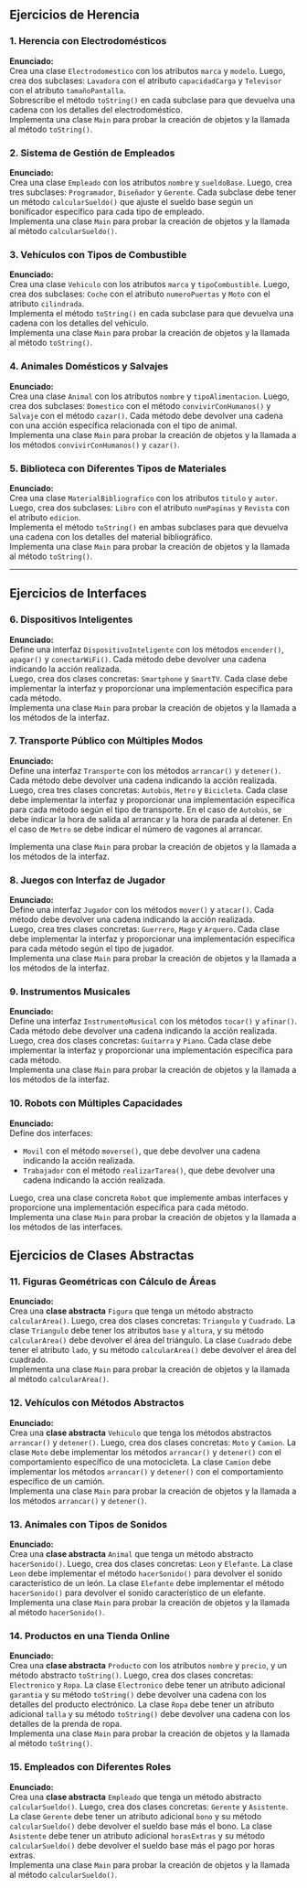 ## Ejercicios de Herencia
### 1. Herencia con Electrodomésticos
**Enunciado:**  
Crea una clase `Electrodomestico` con los atributos `marca` y `modelo`. Luego, crea dos subclases: `Lavadora` con el atributo `capacidadCarga` y `Televisor` con el atributo `tamañoPantalla`.  
Sobrescribe el método `toString()` en cada subclase para que devuelva una cadena con los detalles del electrodoméstico.  
Implementa una clase `Main` para probar la creación de objetos y la llamada al método `toString()`.

### 2. Sistema de Gestión de Empleados
**Enunciado:**  
Crea una clase `Empleado` con los atributos `nombre` y `sueldoBase`. Luego, crea tres subclases: `Programador`, `Diseñador` y `Gerente`. Cada subclase debe tener un método `calcularSueldo()` que ajuste el sueldo base según un bonificador específico para cada tipo de empleado.  
Implementa una clase `Main` para probar la creación de objetos y la llamada al método `calcularSueldo()`.

### 3. Vehículos con Tipos de Combustible
**Enunciado:**  
Crea una clase `Vehiculo` con los atributos `marca` y `tipoCombustible`. Luego, crea dos subclases: `Coche` con el atributo `numeroPuertas` y `Moto` con el atributo `cilindrada`.  
Implementa el método `toString()` en cada subclase para que devuelva una cadena con los detalles del vehículo.  
Implementa una clase `Main` para probar la creación de objetos y la llamada al método `toString()`.

### 4. Animales Domésticos y Salvajes
**Enunciado:**  
Crea una clase `Animal` con los atributos `nombre` y `tipoAlimentacion`. Luego, crea dos subclases: `Domestico` con el método `convivirConHumanos()` y `Salvaje` con el método `cazar()`. Cada método debe devolver una cadena con una acción específica relacionada con el tipo de animal.  
Implementa una clase `Main` para probar la creación de objetos y la llamada a los métodos `convivirConHumanos()` y `cazar()`.

### 5. Biblioteca con Diferentes Tipos de Materiales
**Enunciado:**  
Crea una clase `MaterialBibliografico` con los atributos `titulo` y `autor`. Luego, crea dos subclases: `Libro` con el atributo `numPaginas` y `Revista` con el atributo `edicion`.  
Implementa el método `toString()` en ambas subclases para que devuelva una cadena con los detalles del material bibliográfico.  
Implementa una clase `Main` para probar la creación de objetos y la llamada al método `toString()`.

---

## Ejercicios de Interfaces
### 6. Dispositivos Inteligentes
**Enunciado:**  
Define una interfaz `DispositivoInteligente` con los métodos `encender()`, `apagar()` y `conectarWiFi()`. Cada método debe devolver una cadena indicando la acción realizada.  
Luego, crea dos clases concretas: `Smartphone` y `SmartTV`. Cada clase debe implementar la interfaz y proporcionar una implementación específica para cada método.  
Implementa una clase `Main` para probar la creación de objetos y la llamada a los métodos de la interfaz.

### 7. Transporte Público con Múltiples Modos
**Enunciado:**  
Define una interfaz `Transporte` con los métodos `arrancar()` y `detener()`. Cada método debe devolver una cadena indicando la acción realizada.  
Luego, crea tres clases concretas: `Autobús`, `Metro` y `Bicicleta`. Cada clase debe implementar la interfaz y proporcionar una implementación específica para cada método según el tipo de transporte. En el caso de `Autobús`, se debe indicar la hora de salida al arrancar y la hora de parada al detener. En el caso de `Metro` se debe indicar el número de vagones al arrancar.

Implementa una clase `Main` para probar la creación de objetos y la llamada a los métodos de la interfaz.

### 8. Juegos con Interfaz de Jugador
**Enunciado:**  
Define una interfaz `Jugador` con los métodos `mover()` y `atacar()`. Cada método debe devolver una cadena indicando la acción realizada.  
Luego, crea tres clases concretas: `Guerrero`, `Mago` y `Arquero`. Cada clase debe implementar la interfaz y proporcionar una implementación específica para cada método según el tipo de jugador.  
Implementa una clase `Main` para probar la creación de objetos y la llamada a los métodos de la interfaz.

### 9. Instrumentos Musicales
**Enunciado:**  
Define una interfaz `InstrumentoMusical` con los métodos `tocar()` y `afinar()`. Cada método debe devolver una cadena indicando la acción realizada.  
Luego, crea dos clases concretas: `Guitarra` y `Piano`. Cada clase debe implementar la interfaz y proporcionar una implementación específica para cada método.  
Implementa una clase `Main` para probar la creación de objetos y la llamada a los métodos de la interfaz.

### 10. Robots con Múltiples Capacidades
**Enunciado:**  
Define dos interfaces:  
- `Movil` con el método `moverse()`, que debe devolver una cadena indicando la acción realizada.  
- `Trabajador` con el método `realizarTarea()`, que debe devolver una cadena indicando la acción realizada.  

Luego, crea una clase concreta `Robot` que implemente ambas interfaces y proporcione una implementación específica para cada método.  
Implementa una clase `Main` para probar la creación de objetos y la llamada a los métodos de las interfaces.

## Ejercicios de Clases Abstractas
### 11. Figuras Geométricas con Cálculo de Áreas
**Enunciado:**  
Crea una **clase abstracta** `Figura` que tenga un método abstracto `calcularArea()`. Luego, crea dos clases concretas: `Triangulo` y `Cuadrado`. La clase `Triangulo` debe tener los atributos `base` y `altura`, y su método `calcularArea()` debe devolver el área del triángulo. La clase `Cuadrado` debe tener el atributo `lado`, y su método `calcularArea()` debe devolver el área del cuadrado.  
Implementa una clase `Main` para probar la creación de objetos y la llamada al método `calcularArea()`.

### 12. Vehículos con Métodos Abstractos
**Enunciado:**  
Crea una **clase abstracta** `Vehiculo` que tenga los métodos abstractos `arrancar()` y `detener()`. Luego, crea dos clases concretas: `Moto` y `Camion`. La clase `Moto` debe implementar los métodos `arrancar()` y `detener()` con el comportamiento específico de una motocicleta. La clase `Camion` debe implementar los métodos `arrancar()` y `detener()` con el comportamiento específico de un camión.  
Implementa una clase `Main` para probar la creación de objetos y la llamada a los métodos `arrancar()` y `detener()`.

### 13. Animales con Tipos de Sonidos
**Enunciado:**  
Crea una **clase abstracta** `Animal` que tenga un método abstracto `hacerSonido()`. Luego, crea dos clases concretas: `Leon` y `Elefante`. La clase `Leon` debe implementar el método `hacerSonido()` para devolver el sonido característico de un león. La clase `Elefante` debe implementar el método `hacerSonido()` para devolver el sonido característico de un elefante.  
Implementa una clase `Main` para probar la creación de objetos y la llamada al método `hacerSonido()`.

### 14. Productos en una Tienda Online
**Enunciado:**  
Crea una **clase abstracta** `Producto` con los atributos `nombre` y `precio`, y un método abstracto `toString()`. Luego, crea dos clases concretas: `Electronico` y `Ropa`. La clase `Electronico` debe tener un atributo adicional `garantia` y su método `toString()` debe devolver una cadena con los detalles del producto electrónico. La clase `Ropa` debe tener un atributo adicional `talla` y su método `toString()` debe devolver una cadena con los detalles de la prenda de ropa.  
Implementa una clase `Main` para probar la creación de objetos y la llamada al método `toString()`.

### 15. Empleados con Diferentes Roles
**Enunciado:**  
Crea una **clase abstracta** `Empleado` que tenga un método abstracto `calcularSueldo()`. Luego, crea dos clases concretas: `Gerente` y `Asistente`. La clase `Gerente` debe tener un atributo adicional `bono` y su método `calcularSueldo()` debe devolver el sueldo base más el bono. La clase `Asistente` debe tener un atributo adicional `horasExtras` y su método `calcularSueldo()` debe devolver el sueldo base más el pago por horas extras.  
Implementa una clase `Main` para probar la creación de objetos y la llamada al método `calcularSueldo()`.
